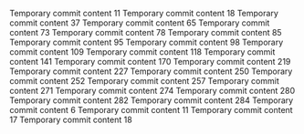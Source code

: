 Temporary commit content 11
Temporary commit content 18
Temporary commit content 37
Temporary commit content 65
Temporary commit content 73
Temporary commit content 78
Temporary commit content 85
Temporary commit content 95
Temporary commit content 98
Temporary commit content 109
Temporary commit content 118
Temporary commit content 141
Temporary commit content 170
Temporary commit content 219
Temporary commit content 227
Temporary commit content 250
Temporary commit content 252
Temporary commit content 257
Temporary commit content 271
Temporary commit content 274
Temporary commit content 280
Temporary commit content 282
Temporary commit content 284
Temporary commit content 6
Temporary commit content 11
Temporary commit content 17
Temporary commit content 18
